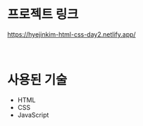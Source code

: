 # 프로젝트 링크
https://hyejinkim-html-css-day2.netlify.app/
<br><br><br>


# 사용된 기술
- HTML
- CSS
- JavaScript